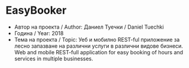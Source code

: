 # EasyBooker

* Автор на проекта / Author: Даниел Туечки / Daniel Tuechki
* Година / Year: 2018
* Тема на проекта / Topic: 
Уеб и мобилно REST-ful приложение за лесно запазване на различни услуги в различни видове бизнеси.
Web and mobile REST-full application for easy booking of hours and services in multiple businesses.
